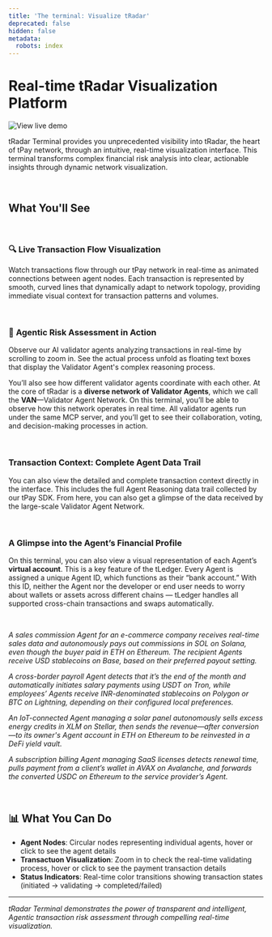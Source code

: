 ```yaml
---
title: 'The terminal: Visualize tRadar'
deprecated: false
hidden: false
metadata:
  robots: index
---
```

# **Real-time tRadar Visualization Platform**

<Anchor label="![View live demo](https://img.shields.io/badge/View%20live%20demo-DC2626?logo=google-chrome&logoColor=white)" target="_blank" href="https://terminal.t54.ai">![View live demo](https://img.shields.io/badge/View%20live%20demo-DC2626?logo=google-chrome\&logoColor=white)</Anchor>

tRadar Terminal provides you unprecedented visibility into tRadar, the heart of tPay network, through an intuitive, real-time visualization interface. This terminal transforms complex financial risk analysis into clear, actionable insights through dynamic network visualization.

<br />

## **What You'll See**

<br />

### 🔍 **Live Transaction Flow Visualization**

Watch transactions flow through our tPay network in real-time as animated connections between agent nodes. Each transaction is represented by smooth, curved lines that dynamically adapt to network topology, providing immediate visual context for transaction patterns and volumes.

<br />

### 🤖 **Agentic Risk Assessment in Action**

Observe our AI validator agents analyzing transactions in real-time by scrolling to zoom in. See the actual process unfold as floating text boxes that display the Validator Agent's complex reasoning process.

You’ll also see how different validator agents coordinate with each other. At the core of tRadar is a **diverse network of Validator Agents**, which we call the **VAN**—Validator Agent Network. On this terminal, you’ll be able to observe how this network operates in real time. All validator agents run under the same MCP server, and you’ll get to see their collaboration, voting, and decision-making processes in action.

<br />

### **Transaction Context: Complete Agent Data Trail**

You can also view the detailed and complete transaction context directly in the interface. This includes the full Agent Reasoning data trail collected by our tPay SDK. From here, you can also get a glimpse of the data received by the large-scale Validator Agent Network.

<br />

### **A Glimpse into the Agent’s Financial Profile**

On this terminal, you can also view a visual representation of each Agent’s **virtual account**. This is a key feature of the tLedger. Every Agent is assigned a unique Agent ID, which functions as their “bank account.” With this ID, neither the Agent nor the developer or end user needs to worry about wallets or assets across different chains — tLedger handles all supported cross-chain transactions and swaps automatically.

<br />

*A sales commission Agent for an e-commerce company receives real-time sales data and autonomously pays out commissions in SOL on Solana, even though the buyer paid in ETH on Ethereum. The recipient Agents receive USD stablecoins on Base, based on their preferred payout setting.*

*A cross-border payroll Agent detects that it’s the end of the month and automatically initiates salary payments using USDT on Tron, while employees’ Agents receive INR-denominated stablecoins on Polygon or BTC on Lightning, depending on their configured local preferences.*

*An IoT-connected Agent managing a solar panel autonomously sells excess energy credits in XLM on Stellar, then sends the revenue—after conversion—to its owner's Agent account in ETH on Ethereum to be reinvested in a DeFi yield vault.*

*A subscription billing Agent managing SaaS licenses detects renewal time, pulls payment from a client’s wallet in AVAX on Avalanche, and forwards the converted USDC on Ethereum to the service provider’s Agent.*

<br />

## 📊 **What You Can Do**

* **Agent Nodes**: Circular nodes representing individual agents, hover or click to see the agent details
* **Transactuon Visualization**: Zoom in to check the real-time validating process, hover or click to see the payment transaction details
* **Status Indicators**: Real-time color transitions showing transaction states (initiated → validating → completed/failed)

***

*tRadar Terminal demonstrates the power of transparent and intelligent, Agentic transaction risk assessment through compelling real-time visualization.*